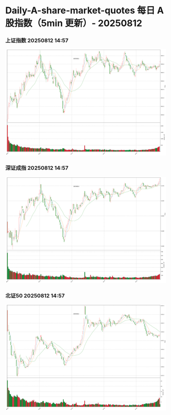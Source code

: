 
# Daily-A-share-market-quotes 每日 A 股指数（5min 更新）- 20250812

### 上证指数 20250812 14:57
![](./fig/2025/8/20250812-sh000001.png)

### 深证成指 20250812 14:57
![](./fig/2025/8/20250812-sz399001.png)

### 北证50 20250812 14:57
![](./fig/2025/8/20250812-bj899050.png)
